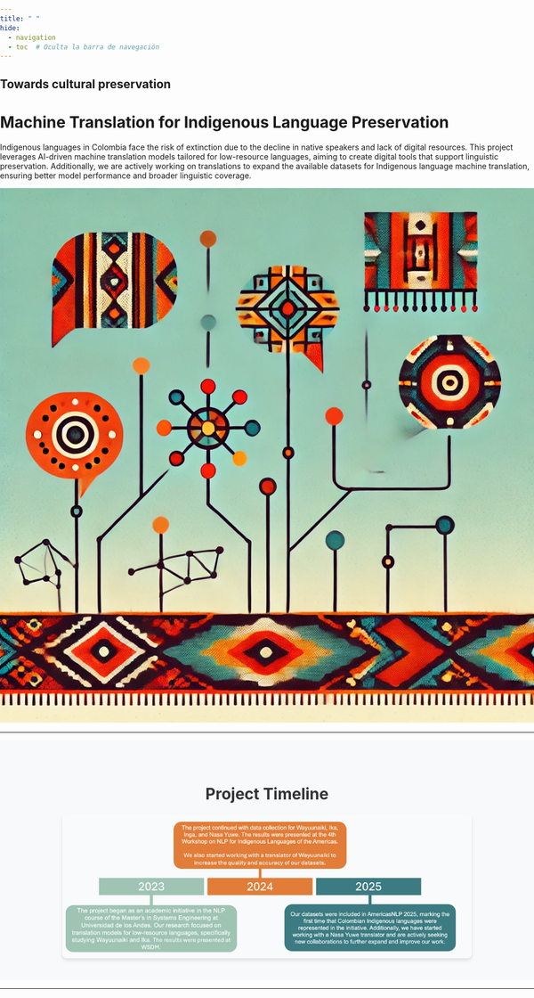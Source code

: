 ```yaml
---
title: " "
hide:
  - navigation
  - toc  # Oculta la barra de navegación
---
```

<style>
  /* Ajustes generales */
  html, body {
    margin: 0 !important;
    padding: 0 !important;
    width: 100vw;
    max-width: 100vw;
    overflow-x: hidden !important;
  }

  /* Barra de navegación superior con imagen de fondo */
  .md-header {
    background: url('images/tejido.png') no-repeat center center;
    background-size: cover;
    height: 80px;
    display: flex;
    align-items: center;
    justify-content: center;
    color: white !important;
  }

  .md-header__title {
    display: none !important;
  }

  .header-image {
    display: none;
  }

  .md-content__title {
    display: none;
  }

  /* Contenedor del título principal */
  .page-title {
    text-align: center;
    margin-top: 40px;
    font-size: 2.5em;
    font-weight: bold;
    color: #333;
  }

  /* Contenedor del título y descripción */
  .text-container {
    text-align: center;
    background: #f8f9fa;
    padding: 20px 40px;
    max-width: 80%;
    margin: 20px auto;
  }

  .text-container h1 {
    font-size: 2em;
    margin-bottom: 10px;
  }

  .text-container p {
    font-size: 1.2em;
  }

  /* Sección de resumen y metodología */
  .content-section {
    display: flex;
    flex-wrap: wrap;
    justify-content: space-between;
    align-items: center;
    padding: 10px 2%;
  }

  .summary {
    flex: 1;
    min-width: 50%;
    padding-right: 20px;
  }

  .methodology-image {
    flex: 1;
    min-width: 40%;
    text-align: center;
  }

  .methodology-image img {
    max-width: 100%;
    height: auto;
    border-radius: 8px;
    box-shadow:  #ea812d;
  }

  /* Cinta naranja con logos de empresas */
  .partner-logos {
    width: 100vw;
    max-width: 100vw;
    background-color: #ea812d;
    margin: 0;
    padding: 20px 0;
    box-sizing: border-box;
    overflow: hidden;
    text-align: center;
  }

  .partner-logos h3 {
    color: #fff;
    font-size: 1.5em;
    margin-bottom: 15px;
  }

  .logo-container {
    display: flex;
    justify-content: center;
    align-items: center;
    gap: 30px;
    flex-wrap: wrap;
  }

  .logo-container img {
    max-height: 50px;
    width: auto;
    transition: filter 0.3s ease;
  }

  .logo-container img:hover {
    filter: grayscale(0%);
  }

  /* Sección de línea de tiempo */
  .timeline-section {
    text-align: center;
    padding: 40px 20px;
    background: #f8f9fa;
  }

  .timeline-section h2 {
    font-size: 2em;
    margin-bottom: 20px;
    color: #333;
  }

  .timeline-container {
    display: flex;
    justify-content: center;
    align-items: center;
    flex-direction: column;
  }

  .timeline-image {
    max-width: 80%;
    height: auto;
    border-radius: 8px;
    box-shadow: 0px 4px 6px rgba(0, 0, 0, 0.1);
  }
</style>

<!-- Sección Principal -->
<div class="hero">
  <div class="hero-text">
    <h2>Towards cultural preservation</h2>
    <h1>Machine Translation for Indigenous Language Preservation</h1>
    <p>
      Indigenous languages in Colombia face the risk of extinction due to the decline in native speakers and lack of digital resources. This project leverages AI-driven machine translation models tailored for low-resource languages, aiming to create digital tools that support linguistic preservation. Additionally, we are actively working on translations to expand the available datasets for Indigenous language machine translation, ensuring better model performance and broader linguistic coverage.
    </p>
  </div>
  <div style="margin-right: 80px;"></div>
  <div class="hero-image">
    <img src="images/logoGPT2.webp" alt="Logo">
  </div>
</div>

------------

<!-- Sección de la Historia del Proyecto -->
<div class="timeline-section">
  <h2>Project Timeline</h2>
  <div class="timeline-container">
    <img src="images/timeline.png" alt="Project Timeline" class="timeline-image">
  </div>
</div>

-----

